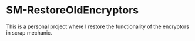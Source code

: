 # SM-RestoreOldEncryptors
This is a personal project where I restore the functionality of the encryptors in scrap mechanic.
